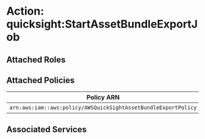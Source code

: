 # Action: quicksight:StartAssetBundleExportJob

## Attached Roles

## Attached Policies

| Policy ARN | Policy Name |
|------------|-------------|
| `arn:aws:iam::aws:policy/AWSQuickSightAssetBundleExportPolicy` | [AWSQuickSightAssetBundleExportPolicy](../policies.md#awsquicksightassetbundleexportpolicy) |

## Associated Services

